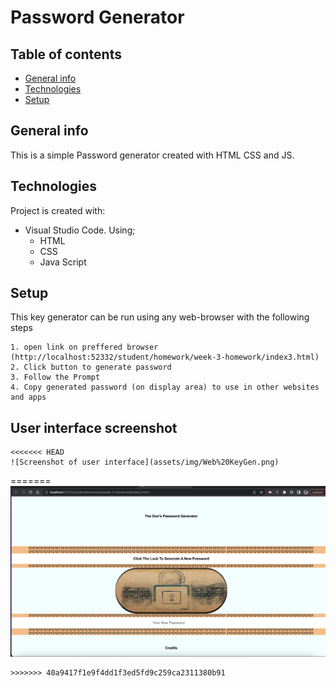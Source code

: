 # Password Generator

## Table of contents
* [General info](#general-info)
* [Technologies](#technologies)
* [Setup](#setup)

## General info
This is a simple Password generator created with HTML CSS and JS.
	
## Technologies
Project is created with:
* Visual Studio Code. Using;
    * HTML
    * CSS
    * Java Script
	
## Setup
This key generator can be run using any web-browser with the following steps

```
1. open link on preffered browser (http://localhost:52332/student/homework/week-3-homework/index3.html)
2. Click button to generate password
3. Follow the Prompt
4. Copy generated password (on display area) to use in other websites and apps
```
## User interface screenshot

```
<<<<<<< HEAD
![Screenshot of user interface](assets/img/Web%20KeyGen.png)
```
=======
![](assets/img/Web%20KeyGen.png)
```
>>>>>>> 40a9417f1e9f4dd1f3ed5fd9c259ca2311380b91
